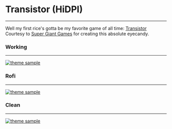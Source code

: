 # Transistor (HiDPI)  
---
Well my first rice's gotta be my favorite game of all time: [Transistor](https://www.supergiantgames.com/games/transistor/) Courtesy to [Super Giant Games](https://www.supergiantgames.com/) for creating this absolute eyecandy.  

### Working  
---
[![theme sample](https://github.com/ayip001/linuxstuff/blob/master/.local/etc/themes/transistor%20hidpi/Screenshots/main.png?raw=true)](https://github.com/ayip001/linuxstuff/blob/master/.local/etc/themes/transistor%20hidpi/Screenshots/main.png?raw=true)

### Rofi
---
[![theme sample](https://github.com/ayip001/linuxstuff/blob/master/.local/etc/themes/transistor%20hidpi/Screenshots/rofi.png?raw=true)](https://github.com/ayip001/linuxstuff/blob/master/.local/etc/themes/transistor%20hidpi/Screenshots/rofi.png?raw=true)

### Clean  
---
[![theme sample](https://github.com/ayip001/linuxstuff/blob/master/.local/etc/themes/transistor%20hidpi/Screenshots/clean.png?raw=true)](https://github.com/ayip001/linuxstuff/blob/master/.local/etc/themes/transistor%20hidpi/Screenshots/clean.png?raw=true)
